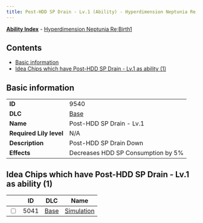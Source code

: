 ```yaml
---
title: Post-HDD SP Drain - Lv.1 (Ability) - Hyperdimension Neptunia Re;Birth1
---
```


[**Ability Index**](/neptunia/rb1/ability/index.html) - [Hyperdimension Neptunia Re;Birth1](/neptunia/rb1)

## Contents

- [Basic information](#basic-information)
- [Idea Chips which have Post-HDD SP Drain - Lv.1 as ability (1)](#idea-chips-which-have-post-hdd-sp-drain-lv1-as-ability-1)

## Basic information

|   |   |
| -- | -- |
| **ID** | 9540
**DLC** | [Base](/neptunia/rb1/dlc/1-base.html)
**Name** | Post-HDD SP Drain - Lv.1
**Required Lily level** | N/A
**Description** | Post-HDD SP Drain Down
**Effects** | Decreases HDD SP Consumption by 5% |


## Idea Chips which have Post-HDD SP Drain - Lv.1 as ability (1)

|    | ID | DLC | Name |
| -- | -- | --- | ---- |
| <input type="checkbox" id="rb1-item-1-5041" class="trackbox" /> | 5041 | [Base](/neptunia/rb1/dlc/1-base.html) | [Simulation](/neptunia/rb1/item/1-5041-simulation.html) |
